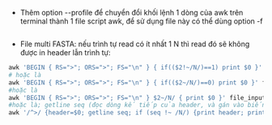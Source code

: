- Thêm option --profile để chuyển đổi khối lệnh 1 dòng của awk trên terminal thành 1 file script awk, để sử dụng file này có thể dùng option -f
```php

```
- File multi FASTA: nếu trình tự read có ít nhất 1 N thì read đó sẽ không được in header lẫn trình tự:
```php
awk 'BEGIN { RS=">"; ORS=">"; FS="\n" } { if(($2!~/N/)==1) print $0 }' file_input
# hoặc là
awk 'BEGIN { RS=">"; ORS=">"; FS="\n" } { if(($2~/N/)==0) print $0 }' file_input
#hoặc là
awk 'BEGIN { RS=">"; ORS=">"; FS="\n" } $2~/N/ { print $0 }' file_input
#hoặc là; getline seq (đọc dòng kế tiếp của header, và gán vào biến "seq)
awk '/^>/ {header=$0; getline seq; if (seq !~ /N/) {print header; print seq;}}' file_input

```

```php

```

```php

```
